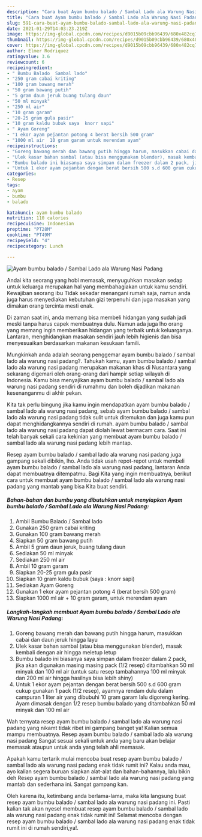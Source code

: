 ```yaml
---
description: "Cara buat Ayam bumbu balado / Sambal Lado ala Warung Nasi Padang yang enak dan Mudah Dibuat"
title: "Cara buat Ayam bumbu balado / Sambal Lado ala Warung Nasi Padang yang enak dan Mudah Dibuat"
slug: 591-cara-buat-ayam-bumbu-balado-sambal-lado-ala-warung-nasi-padang-yang-enak-dan-mudah-dibuat
date: 2021-01-29T14:03:23.219Z
image: https://img-global.cpcdn.com/recipes/d9015b09cbb96439/680x482cq70/ayam-bumbu-balado-sambal-lado-ala-warung-nasi-padang-foto-resep-utama.jpg
thumbnail: https://img-global.cpcdn.com/recipes/d9015b09cbb96439/680x482cq70/ayam-bumbu-balado-sambal-lado-ala-warung-nasi-padang-foto-resep-utama.jpg
cover: https://img-global.cpcdn.com/recipes/d9015b09cbb96439/680x482cq70/ayam-bumbu-balado-sambal-lado-ala-warung-nasi-padang-foto-resep-utama.jpg
author: Elmer Rodriquez
ratingvalue: 3.6
reviewcount: 6
recipeingredient:
- " Bumbu Balado  Sambal lado"
- "250 gram cabai kriting"
- "100 gram bawang merah"
- "50 gram bawang putih"
- "5 gram daun jeruk buang tulang daun"
- "50 ml minyak"
- "250 ml air"
- "10 gram garam"
- "20-25 gram gula pasir"
- "10 gram kaldu bubuk saya  knorr sapi"
- " Ayam Goreng"
- "1 ekor ayam pejantan potong 4 berat bersih 500 gram"
- "1000 ml air  10 gram garam untuk merendam ayam"
recipeinstructions:
- "Goreng bawang merah dan bawang putih hingga harum, masukkan cabai dan daun jeruk hingga layu"
- "Ulek kasar bahan sambal (atau bisa menggunakan blender), masak kembali dengan air hingga meletup letup"
- "Bumbu balado ini biasanya saya simpan dalam freezer dalam 2 pack, jika akan digunakan masing masing pack (1/2 resep) ditambahkan 50 ml minyak dan 100 ml air (untuk satu resep tambahannya 100 ml minyak dan 200 ml air hingga hasilnya bisa lebih shiny)"
- "Untuk 1 ekor ayam pejantan dengan berat bersih 500 s.d 600 gram cukup gunakan 1 pack (1/2 resep), ayamnya rendam dulu dalam campuran 1 liter air yang dibubuhi 10 gram garam lalu digoreng kering. Ayam dimasak dengan 1/2 resep bumbu balado yang ditambahkan 50 ml minyak dan 100 ml air"
categories:
- Resep
tags:
- ayam
- bumbu
- balado

katakunci: ayam bumbu balado 
nutrition: 110 calories
recipecuisine: Indonesian
preptime: "PT28M"
cooktime: "PT49M"
recipeyield: "4"
recipecategory: Lunch

---
```



![Ayam bumbu balado / Sambal Lado ala Warung Nasi Padang](https://img-global.cpcdn.com/recipes/d9015b09cbb96439/680x482cq70/ayam-bumbu-balado-sambal-lado-ala-warung-nasi-padang-foto-resep-utama.jpg)

Andai kita seorang yang hobi memasak, menyuguhkan masakan sedap untuk keluarga merupakan hal yang membahagiakan untuk kamu sendiri. Kewajiban seorang ibu Tidak sekadar menangani rumah saja, namun anda juga harus menyediakan kebutuhan gizi terpenuhi dan juga masakan yang dimakan orang tercinta mesti enak.

Di zaman  saat ini, anda memang bisa membeli hidangan yang sudah jadi meski tanpa harus capek membuatnya dulu. Namun ada juga lho orang yang memang ingin memberikan hidangan yang terbaik untuk keluarganya. Lantaran, menghidangkan masakan sendiri jauh lebih higienis dan bisa menyesuaikan berdasarkan makanan kesukaan famili. 



Mungkinkah anda adalah seorang penggemar ayam bumbu balado / sambal lado ala warung nasi padang?. Tahukah kamu, ayam bumbu balado / sambal lado ala warung nasi padang merupakan makanan khas di Nusantara yang sekarang digemari oleh orang-orang dari hampir setiap wilayah di Indonesia. Kamu bisa menyajikan ayam bumbu balado / sambal lado ala warung nasi padang sendiri di rumahmu dan boleh dijadikan makanan kesenanganmu di akhir pekan.

Kita tak perlu bingung jika kamu ingin mendapatkan ayam bumbu balado / sambal lado ala warung nasi padang, sebab ayam bumbu balado / sambal lado ala warung nasi padang tidak sulit untuk ditemukan dan juga kamu pun dapat menghidangkannya sendiri di rumah. ayam bumbu balado / sambal lado ala warung nasi padang dapat diolah lewat bermacam cara. Saat ini telah banyak sekali cara kekinian yang membuat ayam bumbu balado / sambal lado ala warung nasi padang lebih mantap.

Resep ayam bumbu balado / sambal lado ala warung nasi padang juga gampang sekali dibikin, lho. Anda tidak usah repot-repot untuk membeli ayam bumbu balado / sambal lado ala warung nasi padang, lantaran Anda dapat membuatnya ditempatmu. Bagi Kita yang ingin membuatnya, berikut cara untuk membuat ayam bumbu balado / sambal lado ala warung nasi padang yang mantab yang bisa Kita buat sendiri.

<!--inarticleads1-->

##### Bahan-bahan dan bumbu yang dibutuhkan untuk menyiapkan Ayam bumbu balado / Sambal Lado ala Warung Nasi Padang:

1. Ambil  Bumbu Balado / Sambal lado
1. Gunakan 250 gram cabai kriting
1. Gunakan 100 gram bawang merah
1. Siapkan 50 gram bawang putih
1. Ambil 5 gram daun jeruk, buang tulang daun
1. Sediakan 50 ml minyak
1. Sediakan 250 ml air
1. Ambil 10 gram garam
1. Siapkan 20-25 gram gula pasir
1. Siapkan 10 gram kaldu bubuk (saya : knorr sapi)
1. Sediakan  Ayam Goreng
1. Gunakan 1 ekor ayam pejantan potong 4 (berat bersih 500 gram)
1. Siapkan 1000 ml air + 10 gram garam, untuk merendam ayam




<!--inarticleads2-->

##### Langkah-langkah membuat Ayam bumbu balado / Sambal Lado ala Warung Nasi Padang:

1. Goreng bawang merah dan bawang putih hingga harum, masukkan cabai dan daun jeruk hingga layu
1. Ulek kasar bahan sambal (atau bisa menggunakan blender), masak kembali dengan air hingga meletup letup
1. Bumbu balado ini biasanya saya simpan dalam freezer dalam 2 pack, jika akan digunakan masing masing pack (1/2 resep) ditambahkan 50 ml minyak dan 100 ml air (untuk satu resep tambahannya 100 ml minyak dan 200 ml air hingga hasilnya bisa lebih shiny)
1. Untuk 1 ekor ayam pejantan dengan berat bersih 500 s.d 600 gram cukup gunakan 1 pack (1/2 resep), ayamnya rendam dulu dalam campuran 1 liter air yang dibubuhi 10 gram garam lalu digoreng kering. Ayam dimasak dengan 1/2 resep bumbu balado yang ditambahkan 50 ml minyak dan 100 ml air




Wah ternyata resep ayam bumbu balado / sambal lado ala warung nasi padang yang nikamt tidak ribet ini gampang banget ya! Kalian semua mampu membuatnya. Resep ayam bumbu balado / sambal lado ala warung nasi padang Sangat sesuai sekali untuk anda yang baru akan belajar memasak ataupun untuk anda yang telah ahli memasak.

Apakah kamu tertarik mulai mencoba buat resep ayam bumbu balado / sambal lado ala warung nasi padang enak tidak rumit ini? Kalau anda mau, ayo kalian segera buruan siapkan alat-alat dan bahan-bahannya, lalu bikin deh Resep ayam bumbu balado / sambal lado ala warung nasi padang yang mantab dan sederhana ini. Sangat gampang kan. 

Oleh karena itu, ketimbang anda berlama-lama, maka kita langsung buat resep ayam bumbu balado / sambal lado ala warung nasi padang ini. Pasti kalian tak akan nyesel membuat resep ayam bumbu balado / sambal lado ala warung nasi padang enak tidak rumit ini! Selamat mencoba dengan resep ayam bumbu balado / sambal lado ala warung nasi padang enak tidak rumit ini di rumah sendiri,ya!.

